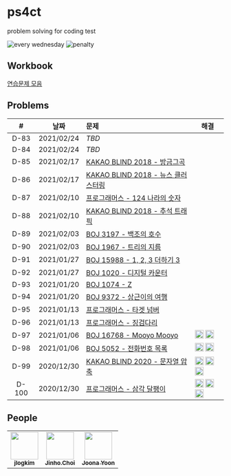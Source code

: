 # ps4ct
problem solving for coding test

![every wednesday](https://img.shields.io/badge/every-wednesday-green) ![penalty](https://img.shields.io/badge/penalty-$%2010-red)

## Workbook

[연습문제 모음](./workbook/)

## Problems

|#|날짜|문제|해결|
|:--:|--|:--|--|
|D-83|2021/02/24|*TBD*||
|D-84|2021/02/24|*TBD*||
|D-85|2021/02/17|[KAKAO BLIND 2018 - 방금그곡](https://programmers.co.kr/learn/courses/30/lessons/17683)||
|D-86|2021/02/17|[KAKAO BLIND 2018 - 뉴스 클러스터링](https://programmers.co.kr/learn/courses/30/lessons/17677)||
|D-87|2021/02/10|[프로그래머스 - 124 나라의 숫자](https://programmers.co.kr/learn/courses/30/lessons/12899)||
|D-88|2021/02/10|[KAKAO BLIND 2018 - 추석 트래픽](https://programmers.co.kr/learn/courses/30/lessons/17676)||
|D-89|2021/02/03|[BOJ 3197 - 백조의 호수](https://www.acmicpc.net/problem/3197)||
|D-90|2021/02/03|[BOJ 1967 - 트리의 지름](https://www.acmicpc.net/problem/1967)||
|D-91|2021/01/27|[BOJ 15988 - 1, 2, 3 더하기 3](https://www.acmicpc.net/problem/15988)||
|D-92|2021/01/27|[BOJ 1020 - 디지털 카운터](https://www.acmicpc.net/problem/1020)||
|D-93|2021/01/20|[BOJ 1074 - Z](https://www.acmicpc.net/problem/1074)||
|D-94|2021/01/20|[BOJ 9372 - 상근이의 여행](https://www.acmicpc.net/problem/9372)||
|D-95|2021/01/13|[프로그래머스 - 타겟 넘버](https://programmers.co.kr/learn/courses/30/lessons/43165)||
|D-96|2021/01/13|[프로그래머스 - 징검다리](https://programmers.co.kr/learn/courses/30/lessons/43236)||
|D-97|2021/01/06|[BOJ 16768 - Mooyo Mooyo](https://www.acmicpc.net/problem/16768)|<img class="avatar" height="20" alt="@joonas" src="https://avatars0.githubusercontent.com/u/9527681" width="20"> <img class="avatar" height="20" alt="@ddjddd" src="https://avatars0.githubusercontent.com/u/26399087" width="20">|
|D-98|2021/01/06|[BOJ 5052 - 전화번호 목록](https://www.acmicpc.net/problem/5052)|<img class="avatar" height="20" alt="@joonas" src="https://avatars0.githubusercontent.com/u/9527681" width="20"> <img class="avatar" height="20" alt="@ddjddd" src="https://avatars0.githubusercontent.com/u/26399087" width="20">|
|D-99|2020/12/30|[KAKAO BLIND 2020 - 문자열 압축](https://programmers.co.kr/learn/courses/30/lessons/60057)|<img class="avatar" height="20" alt="@joonas" src="https://avatars0.githubusercontent.com/u/9527681" width="20"> <img class="avatar" height="20" alt="@jlogkim" src="https://avatars0.githubusercontent.com/u/74028313" width="20"> <img class="avatar" height="20" alt="@ddjddd" src="https://avatars0.githubusercontent.com/u/26399087" width="20">|
|D-100|2020/12/30|[프로그래머스 - 삼각 달팽이](https://programmers.co.kr/learn/courses/30/lessons/68645)|<img class="avatar" height="20" alt="@joonas" src="https://avatars0.githubusercontent.com/u/9527681" width="20"> <img class="avatar" height="20" alt="@jlogkim" src="https://avatars0.githubusercontent.com/u/74028313" width="20"> <img class="avatar" height="20" alt="@ddjddd" src="https://avatars0.githubusercontent.com/u/26399087" width="20">|

## People

<table>
  <tr>
    <td align="center"><a href="https://github.com/jlogkim"><img src="https://avatars3.githubusercontent.com/u/74028313?v=4" width="64px;" alt=""/><br /><sub><b>jlogkim</b></sub></a></td>
    <td align="center"><a href="http://ddjddd.github.io"><img src="https://avatars2.githubusercontent.com/u/26399087?v=4" width="64px;" alt=""/><br /><sub><b>Jinho.Choi</b></sub></a></td>
    <td align="center"><a href="https://www.joonas.io"><img src="https://avatars2.githubusercontent.com/u/9527681?v=4" width="64px;" alt=""/><br /><sub><b>Joona Yoon</b></sub></a></td>
  </tr>
</table>
